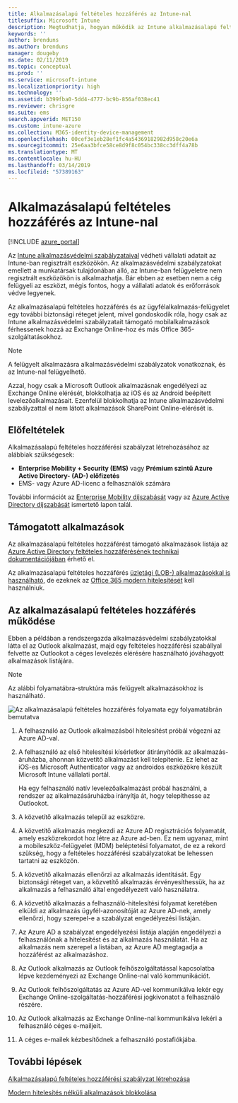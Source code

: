 ```yaml
---
title: Alkalmazásalapú feltételes hozzáférés az Intune-nal
titlesuffix: Microsoft Intune
description: Megtudhatja, hogyan működik az Intune alkalmazásalapú feltételes hozzáférése.
keywords: ''
author: brenduns
ms.author: brenduns
manager: dougeby
ms.date: 02/11/2019
ms.topic: conceptual
ms.prod: ''
ms.service: microsoft-intune
ms.localizationpriority: high
ms.technology: ''
ms.assetid: b399fba0-5dd4-4777-bc9b-856af038ec41
ms.reviewer: chrisgre
ms.suite: ems
search.appverid: MET150
ms.custom: intune-azure
ms.collection: M365-identity-device-management
ms.openlocfilehash: 00cef3e1eb28ef1fc4a54369182982d958c20e6a
ms.sourcegitcommit: 25e6aa3bfce58ce8d9f8c054bc338cc3dff4a78b
ms.translationtype: MT
ms.contentlocale: hu-HU
ms.lasthandoff: 03/14/2019
ms.locfileid: "57389163"
---
```

# <a name="app-based-conditional-access-with-intune"></a>Alkalmazásalapú feltételes hozzáférés az Intune-nal

[!INCLUDE [azure_portal](./includes/azure_portal.md)]

Az [Intune alkalmazásvédelmi szabályzataival](app-protection-policy.md) védheti vállalati adatait az Intune-ban regisztrált eszközökön. Az alkalmazásvédelmi szabályzatokat emellett a munkatársak tulajdonában álló, az Intune-ban felügyeletre nem regisztrált eszközökön is alkalmazhatja. Bár ebben az esetben nem a cég felügyeli az eszközt, mégis fontos, hogy a vállalati adatok és erőforrások védve legyenek.

Az alkalmazásalapú feltételes hozzáférés és az ügyfélalkalmazás-felügyelet egy további biztonsági réteget jelent, mivel gondoskodik róla, hogy csak az Intune alkalmazásvédelmi szabályzatait támogató mobilalkalmazások férhessenek hozzá az Exchange Online-hoz és más Office 365-szolgáltatásokhoz.

> [!NOTE]
> A felügyelt alkalmazásra alkalmazásvédelmi szabályzatok vonatkoznak, és az Intune-nal felügyelhető.

Azzal, hogy csak a Microsoft Outlook alkalmazásnak engedélyezi az Exchange Online elérését, blokkolhatja az iOS és az Android beépített levelezőalkalmazásait. Ezenfelül blokkolhatja az Intune alkalmazásvédelmi szabályzattal el nem látott alkalmazások SharePoint Online-elérését is.

## <a name="prerequisites"></a>Előfeltételek
Alkalmazásalapú feltételes hozzáférési szabályzat létrehozásához az alábbiak szükségesek:

- **Enterprise Mobility + Security (EMS)** vagy **Prémium szintű Azure Active Directory- (AD-) előfizetés**
- EMS- vagy Azure AD-licenc a felhasználók számára

További információt az [Enterprise Mobility díjszabását](https://www.microsoft.com/cloud-platform/enterprise-mobility-pricing) vagy az [Azure Active Directory díjszabását](https://azure.microsoft.com/pricing/details/active-directory/) ismertető lapon talál.

## <a name="supported-apps"></a>Támogatott alkalmazások

Az alkalmazásalapú feltételes hozzáférést támogató alkalmazások listája az [Azure Active Directory feltételes hozzáférésének technikai dokumentációjában](https://docs.microsoft.com/azure/active-directory/active-directory-conditional-access-technical-reference) érhető el.

Az alkalmazásalapú feltételes hozzáférés [üzletági (LOB-) alkalmazásokkal is használható](app-modern-authentication-block.md), de ezeknek az [Office 365 modern hitelesítését](https://support.office.com/article/Using-Office-365-modern-authentication-with-Office-clients-776c0036-66fd-41cb-8928-5495c0f9168a) kell használniuk. 

## <a name="how-app-based-conditional-access-works"></a>Az alkalmazásalapú feltételes hozzáférés működése

Ebben a példában a rendszergazda alkalmazásvédelmi szabályzatokkal látta el az Outlook alkalmazást, majd egy feltételes hozzáférési szabállyal felvette az Outlookot a céges levelezés elérésére használható jóváhagyott alkalmazások listájára.

> [!NOTE]
> Az alábbi folyamatábra-struktúra más felügyelt alkalmazásokhoz is használható.

![Az alkalmazásalapú feltételes hozzáférés folyamata egy folyamatábrán bemutatva](./media/ca-intune-common-ways-3.png)

1. A felhasználó az Outlook alkalmazásból hitelesítést próbál végezni az Azure AD-val.

2. A felhasználó az első hitelesítési kísérletkor átirányítódik az alkalmazás-áruházba, ahonnan közvetítő alkalmazást kell telepítenie. Ez lehet az iOS-es Microsoft Authenticator vagy az androidos eszközökre készült Microsoft Intune vállalati portál.

   Ha egy felhasználó natív levelezőalkalmazást próbál használni, a rendszer az alkalmazásáruházba irányítja át, hogy telepíthesse az Outlookot.

3. A közvetítő alkalmazás települ az eszközre.

4. A közvetítő alkalmazás megkezdi az Azure AD regisztrációs folyamatát, amely eszközrekordot hoz létre az Azure ad-ben. Ez nem ugyanaz, mint a mobileszköz-felügyelet (MDM) beléptetési folyamatot, de ez a rekord szükség, hogy a feltételes hozzáférési szabályzatokat be lehessen tartatni az eszközön.

5. A közvetítő alkalmazás ellenőrzi az alkalmazás identitását. Egy biztonsági réteget van, a közvetítő alkalmazás érvényesíthessük, ha az alkalmazás a felhasználó által engedélyezett való használatra.

6. A közvetítő alkalmazás a felhasználó-hitelesítési folyamat keretében elküldi az alkalmazás ügyfél-azonosítóját az Azure AD-nek, amely ellenőrzi, hogy szerepel-e a szabályzat engedélyezési listáján.

7. Az Azure AD a szabályzat engedélyezési listája alapján engedélyezi a felhasználónak a hitelesítést és az alkalmazás használatát. Ha az alkalmazás nem szerepel a listában, az Azure AD megtagadja a hozzáférést az alkalmazáshoz.

8. Az Outlook alkalmazás az Outlook felhőszolgáltatással kapcsolatba lépve kezdeményezi az Exchange Online-nal való kommunikációt.

9. Az Outlook felhőszolgáltatás az Azure AD-vel kommunikálva lekér egy Exchange Online-szolgáltatás-hozzáférési jogkivonatot a felhasználó részére.

10. Az Outlook alkalmazás az Exchange Online-nal kommunikálva lekéri a felhasználó céges e-mailjeit.

11. A céges e-mailek kézbesítődnek a felhasználó postafiókjába.

## <a name="next-steps"></a>További lépések
[Alkalmazásalapú feltételes hozzáférési szabályzat létrehozása](app-based-conditional-access-intune-create.md)

[Modern hitelesítés nélküli alkalmazások blokkolása](app-modern-authentication-block.md)
